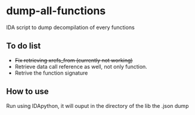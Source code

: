 # dump-all-functions
IDA script to dump decompilation of every functions

## To do list
- ~~Fix retrieving xrefs_from (currently not working)~~
- Retrieve data call reference as well, not only function.
- Retrive the function signature

## How to use
Run using IDApython, it will ouput in the directory of the lib the .json dump
